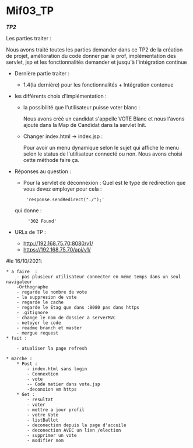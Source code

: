 # Mif03_TP

***TP2***

Les parties traiter : 

Nous avons traité toutes les parties demander dans ce TP2 de la création de projet, amélioration du code donner par le prof, implémentation des servlet, jsp et les fonctionnalités demander et jusqu'à l'intégration continue
* Dernière partie traiter : 

    - 1.4(la dernière) pour les fonctionnalités  + Intégration contenue
  
* les différents choix d'implémentation :

    -  la possibilité que l'utilisateur puisse voter blanc :
       
        Nous avons créé un candidat s'appelle VOTE Blanc et nous l'avons ajouté dans la Map de Candidat dans la servlet Init.
   
    - Changer index.html -> index.jsp :
    
        Pour avoir un menu dynamique selon le sujet qui affiche le menu selon le status de l'utilisateur connecté ou non.
        Nous avons choisi cette méthode faire ça.
      
* Réponses au question :
    -  Pour la servlet de déconnexion : Quel est le type de redirection que vous devez employer pour cela :

            'response.sendRedirect("./");'  
                    
    qui donne :
            
           '302 Found'
      
* URLs de TP :
  
  - http://192.168.75.70:8080/v1/
  - https://192.168.75.70/api/v1/


#le 16/10/2021:

    * a faire  :
        - pas plusieur utilisateur connecter en méme temps dans un seul navigateur
        -Orthographe
        - regarde le nombre de vote 
        - la suppresion de vote 
        - regarde le cache 
        - regarde le Etag que dans :8080 pas dans https
        - .gitignore
        - change le nom de dossier a serverMVC
        - netoyer le code 
        - readme branch et master 
        - mergue request
    * fait : 

        - atualiser la page refresh 

    * marche : 
        * Post :
            - index.html sans login
            - Connextion
            - vote
            -- Code metier dans vote.jsp
            -deconxion vm https
        * Get : 
            - resultat
            - voter 
            - mettre a jour profil
            - votre Vote 
            - listBallot
            - deconection depuis la page d'accuile
            - deconection AVEC un lien /election
            - supprimer un vote
            - modifier nom